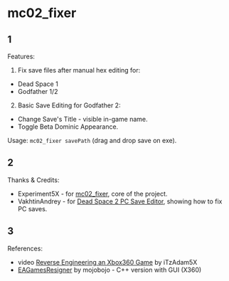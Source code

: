 # mc02_fixer

## 1

Features:
1. Fix save files after manual hex editing for:
- Dead Space 1
- Godfather 1/2   

2. Basic Save Editing for Godfather 2:
- Change Save's Title - visible in-game name. 
- Toggle Beta Dominic Appearance. 

Usage: `mc02_fixer savePath` (drag and drop save on exe).

## 2

Thanks & Credits:
- Experiment5X - for [mc02_fixer](https://gist.github.com/Experiment5X/5025310), core of the project.
- VakhtinAndrey - for [Dead Space 2 PC Save Editor](https://github.com/VakhtinAndrey/Dead-Space-2-PC-Save-Editor), showing how to fix PC saves.

## 3

References:

- video [Reverse Engineering an Xbox360 Game](https://youtu.be/___jEOjGCOY) by iTzAdam5X
- [EAGamesResigner](https://github.com/mojobojo/PublicXboxStuff/tree/master/Applications/Windows/EAGamesResigner) by mojobojo - C++ version with GUI (X360)
